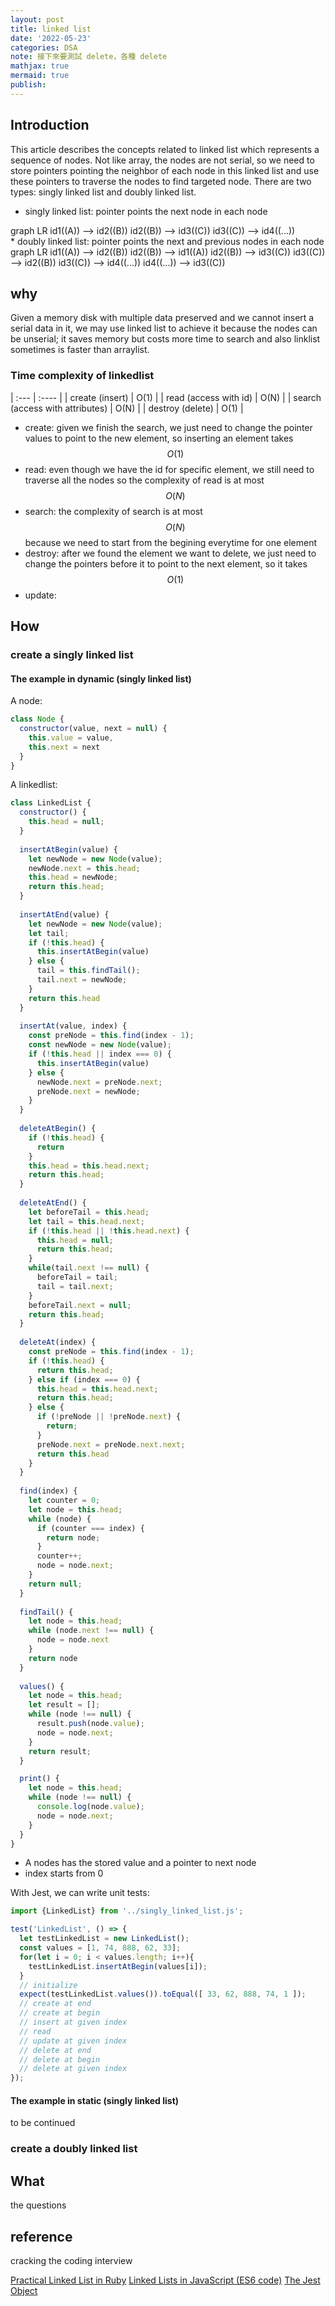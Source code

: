 ```yaml
---
layout: post
title: linked list
date: '2022-05-23'
categories: DSA
note: 接下來要測試 delete，各種 delete
mathjax: true
mermaid: true
publish:
---
```


## Introduction

This article describes the concepts related to linked list which represents a sequence of nodes. Not like array, the nodes are not serial, so we need to store pointers pointing the neighbor of each node in this linked list and use these pointers to traverse the nodes to find targeted node. There are two types: singly linked list and doubly linked list.

* singly linked list: pointer points the next node in each node
<div class="mermaid">
graph LR
  id1((A)) --> id2((B))
  id2((B)) --> id3((C))
  id3((C)) --> id4((...))
</div>
* doubly linked list: pointer points the next and previous nodes in each node
<div class="mermaid">
graph LR
  id1((A)) --> id2((B))
  id2((B)) --> id1((A))
  id2((B)) --> id3((C))
  id3((C)) --> id2((B))
  id3((C)) --> id4((...))
  id4((...)) --> id3((C))
</div>

## why

Given a memory disk with multiple data preserved and we cannot insert a serial data in it, we may use linked list to achieve it because the nodes can be unserial; it saves memory but costs more time to search and also linklist sometimes is faster than arraylist.

### Time complexity of linkedlist

| :--- | :---- |
| create (insert) | O(1) |
| read (access with id) | O(N) |
| search (access with attributes) | O(N) |
| destroy (delete) | O(1) |

* create: given we finish the search, we just need to change the pointer values to point to the new element, so inserting an element takes $$O(1)$$
* read: even though we have the id for specific element, we still need to traverse all the nodes so the complexity of read is at most $$O(N)$$
* search: the complexity of search is at most $$O(N)$$ because we need to start from the begining everytime for one element
* destroy: after we found the element we want to delete, we just need to change the pointers before it to point to the next element, so it takes $$O(1)$$
* update:

## How

### create a singly linked list

#### The example in dynamic (singly linked list)

A node:

```javascript
class Node {
  constructor(value, next = null) {
    this.value = value,
    this.next = next
  }
}
```

A linkedlist:

```javascript
class LinkedList {
  constructor() {
    this.head = null;
  }
  
  insertAtBegin(value) {
    let newNode = new Node(value);
    newNode.next = this.head;
    this.head = newNode;
    return this.head;
  }
  
  insertAtEnd(value) {
    let newNode = new Node(value);
    let tail;
    if (!this.head) {
      this.insertAtBegin(value)
    } else {
      tail = this.findTail();
      tail.next = newNode;
    }
    return this.head
  }
  
  insertAt(value, index) {
    const preNode = this.find(index - 1);
    const newNode = new Node(value);
    if (!this.head || index === 0) {
      this.insertAtBegin(value)
    } else {
      newNode.next = preNode.next;
      preNode.next = newNode;
    }
  }
  
  deleteAtBegin() {
    if (!this.head) {
      return
    }
    this.head = this.head.next;
    return this.head;
  }
  
  deleteAtEnd() {
    let beforeTail = this.head;
    let tail = this.head.next;
    if (!this.head || !this.head.next) {
      this.head = null;
      return this.head;
    }
    while(tail.next !== null) {
      beforeTail = tail;
      tail = tail.next;
    }
    beforeTail.next = null;
    return this.head;
  }
  
  deleteAt(index) {
    const preNode = this.find(index - 1);
    if (!this.head) {
      return this.head;
    } else if (index === 0) {
      this.head = this.head.next;
      return this.head;
    } else {
      if (!preNode || !preNode.next) {
        return;
      }
      preNode.next = preNode.next.next;     
      return this.head
    }
  }
  
  find(index) {
    let counter = 0;
    let node = this.head;
    while (node) {
      if (counter === index) {
        return node;
      }
      counter++;
      node = node.next;
    }
    return null;
  }
  
  findTail() {
    let node = this.head;
    while (node.next !== null) {
      node = node.next
    }
    return node
  }
  
  values() {
    let node = this.head;
    let result = [];
    while (node !== null) {
      result.push(node.value);
      node = node.next;
    }
    return result;
  }

  print() {
    let node = this.head;
    while (node !== null) {
      console.log(node.value);
      node = node.next;
    }
  }
}
```

* A nodes has the stored value and a pointer to next node
* index starts from 0

With Jest, we can write unit tests:

```javascript
import {LinkedList} from '../singly_linked_list.js';

test('LinkedList', () => {
  let testLinkedList = new LinkedList();
  const values = [1, 74, 888, 62, 33];
  for(let i = 0; i < values.length; i++){
    testLinkedList.insertAtBegin(values[i]);
  }
  // initialize
  expect(testLinkedList.values()).toEqual([ 33, 62, 888, 74, 1 ]);
  // create at end
  // create at begin
  // insert at given index
  // read
  // update at given index
  // delete at end
  // delete at begin
  // delete at given index
}); 
```

#### The example in static (singly linked list)

to be continued

### create a doubly linked list

## What

the questions

## reference

cracking the coding interview

[Practical Linked List in Ruby](https://www.rubyguides.com/2017/08/ruby-linked-list/)
[Linked Lists in JavaScript (ES6 code)](https://codeburst.io/linked-lists-in-javascript-es6-code-part-1-6dd349c3dcc3)
[The Jest Object](https://jestjs.io/docs/getting-started)
